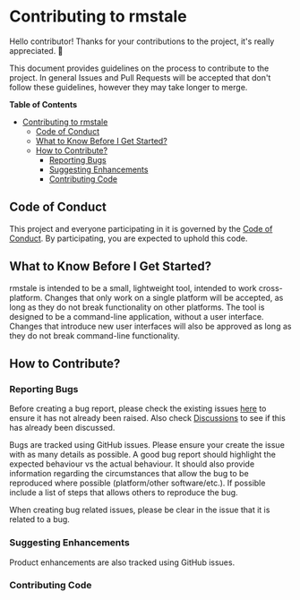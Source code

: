 # Contributing to rmstale

Hello contributor! Thanks for your contributions to the project, it's really appreciated. 🎉

This document provides guidelines on the process to contribute to the project. In general Issues and Pull Requests will
be accepted that don't follow these guidelines, however they may take longer to merge.

**Table of Contents**

- [Contributing to rmstale](#contributing-to-rmstale)
  - [Code of Conduct](#code-of-conduct)
  - [What to Know Before I Get Started?](#what-to-know-before-i-get-started)
  - [How to Contribute?](#how-to-contribute)
    - [Reporting Bugs](#reporting-bugs)
    - [Suggesting Enhancements](#suggesting-enhancements)
    - [Contributing Code](#contributing-code)

## Code of Conduct

This project and everyone participating in it is governed by the [Code of Conduct](CODE_OF_CONDUCT.md). By participating, you are expected to uphold this code.

## What to Know Before I Get Started?

rmstale is intended to be a small, lightweight tool, intended to work cross-platform. Changes that only work on a single platform will be accepted, as long as they do not break functionality on other platforms.
The tool is designed to be a command-line application, without a user interface. Changes that introduce new user interfaces will also be approved as long as they do not break command-line functionality.

## How to Contribute?

### Reporting Bugs

Before creating a bug report, please check the existing issues [here](https://github.com/danstis/rmstale/labels/bug) to ensure it has not already been raised. Also check [Discussions](https://github.com/danstis/rmstale/discussions) to see if this has already been discussed.

Bugs are tracked using GitHub issues. Please ensure your create the issue with as many details as possible. A good bug report should highlight the expected behaviour vs the actual behaviour. It should also provide information regarding the circumstances that allow the bug to be reproduced where possible (platform/other software/etc.).
If possible include a list of steps that allows others to reproduce the bug.

When creating bug related issues, please be clear in the issue that it is related to a bug.

### Suggesting Enhancements

Product enhancements are also tracked using GitHub issues.

### Contributing Code
